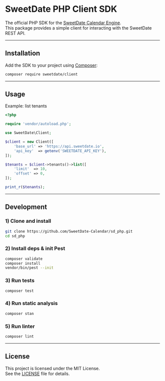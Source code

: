 # SweetDate PHP Client SDK

The official PHP SDK for the [SweetDate Calendar Engine](https://sweetdate.io/).  
This package provides a simple client for interacting with the SweetDate REST API.

---

## Installation

Add the SDK to your project using [Composer](https://getcomposer.org/):

```bash
composer require sweetdate/client
```

---

## Usage

Example: list tenants

```php
<?php

require 'vendor/autoload.php';

use SweetDate\Client;

$client = new Client([
    'base_url' => 'https://api.sweetdate.io',
    'api_key'  => getenv('SWEETDATE_API_KEY'),
]);

$tenants = $client->tenants()->list([
    'limit'  => 10,
    'offset' => 0,
]);

print_r($tenants);
```

---

## Development

### 1) Clone and install
```bash
git clone https://github.com/SweetDate-Calendar/sd_php.git
cd sd_php
```

### 2) Install deps & init Pest
```bash
composer validate
composer install
vendor/bin/pest --init
```

### 3) Run tests
```bash
composer test
```

### 4) Run static analysis
```bash
composer stan
```

### 5) Run linter
```bash
composer lint
```

---

## License

This project is licensed under the MIT License.  
See the [LICENSE](./LICENSE) file for details.
